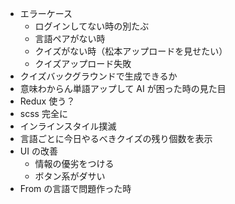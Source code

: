- エラーケース
  - ログインしてない時の別たぶ
  - 言語ペアがない時
  - クイズがない時（松本アップロードを見せたい）
  - クイズアップロード失敗
- クイズバックグラウンドで生成できるか
- 意味わからん単語アップして AI が困った時の見た目
- Redux 使う？
- scss 完全に
- インラインスタイル撲滅
- 言語ごとに今日やるべきクイズの残り個数を表示
- UI の改善
  - 情報の優劣をつける
  - ボタン系がダサい
- From の言語で問題作った時
